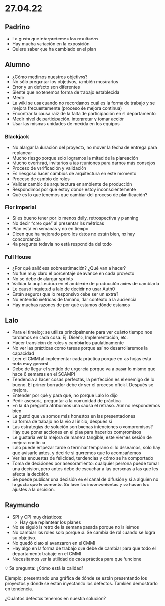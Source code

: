# 27.04.22

## Padrino

- Le gusta que interpretemos los resultados
- Hay mucha variación en la exposición
- Quiere saber que ha cambiado en el plan

## Alumno

- ¿Cómo medimos nuestros objetivos?
- No sólo preguntar los objetivos, también mostrarlos
- Error y un defecto son diferentes
- Siente que no tenemos forma de trabajo establecida
- Medir
- La wiki se usa cuando no recordamos cuál es la forma de trabajo y se mejora frecuentemente (proceso de mejora continua)
- Encontrar la causa raíz de la falta de participación en el departamento
- Medir nivel de participación, interpretar y tomar acción
- Usar las mismas unidades de medida en los equipos

### Blackjack

- No alargar la duración del proyecto, no mover la fecha de entrega para replanear
- Mucho riesgo porque solo logramos la mitad de la planeación
- Mucho overhead, invitarlos a las reuniones para darnos más consejos
- Proceso de verificación y validación
- Es riesgoso hacer cambios de arquitectura en este momento
- Proceso de cambio de roles
- Validar cambio de arquitectura en ambiente de producción
- Respondimos por qué estoy donde estoy inconscientemente
- Qué es lo que tenemos que cambiar del proceso de planificación?

### Flor imperial

- Sí es bueno tener por lo menos daily, retrospectiva y planning
- No decir “creo que” al presentar las métricas
- Plan está en semanas y no en tiempo
- Dicen que ha mejorado pero los datos no están bien, no hay concordancia
- 4a pregunta todavía no está respondida del todo

### Full House

- ¿Por qué salió esa sobreestimación? ¿Qué van a hacer?
- No fue muy claro el porcentaje de avance en cada proyecto
- No se debe de alargar sprints
- Validar la arquitectura en el ambiente de producción antes de cambiarla
- Le causó inquietud a lalo de decidir no usar Auth0
- Están seguros que lo responsivo debe ser un extra?
- No entendió métricas de tamaño, dar contexto a la audiencia
- Hay muchas razones de por qué estamos dónde estamos

## Lalo

- Para el timelog: se utiliza principalmente para ver cuánto tiempo nos tardamos en cada cosa. Ej. Diseño, Implementación, etc.
- Hacer transición de roles y cambiarlos paulatinamente.
- No ver las prácticas como tareas porque así no desarrollaremos la capacidad
- Leer el CMMI al implementar cada práctica porque en las hojas está todo muy general
- Debe de llegar el sentido de urgencia porque va a pasar lo mismo que hace 6 semanas en el SCAMPI
- Tendencia a hacer cosas perfectas, la perfección es el enemigo de lo bueno. El primer borrador debe de ser el proceso oficial. Después se mejora.
- Entender por qué y para qué, no porque Lalo lo dijo
- Pedir asesoría, preguntar a la comunidad de práctica
- En la 4a pregunta atribuimos una causa el retraso. Aún no respondemos bien
- Le gustó que ya somos más honestos en las presentaciones
- La forma de trabajo no la vio al inicio, después si
- Las estrategias de solución son buenas intenciones o compromisos? Hay que poner acciones en el plan para hacerlos compromisos
- Le gustaría ver la mejora de manera tangible, este viernes sesión de mejora continua
- Lalo puede empezar tarde o terminar temprano si lo deseamos, solo hay que avisarle antes, y decirle si queremos que lo acompañemos
- Ver las encuestas de felicidad, tendencias y cómo se ha comportado
- Toma de decisiones por asesoramiento: cualquier persona puede tomar una decision, pero antes debe de escuchar a las personas a las que les afecta la decisión.
- Se puede publicar una decisión en el canal de difusión y si a alguien no le gusta que lo comente. Se leen los inconvenientes y se hacen los ajustes a la decisión.

## Raymundo

- SPI y CPI muy drásticos:
    - Hay que replantear los planes
- No se siguió la retro de la semana pasada porque no la leímos
- No cambiar los roles solo porque sí. Se cambia de rol cuando se logra su objetivo.
- No quedó claro si avanzaron en el CMMI
- Hay algo en la forma de trabajo que debe de cambiar para que todo el departamento trabaje en el CMMI
- Necesitamos ver la utilidad de cada práctica para que funcione

<aside>
💡 5a pregunta: ¿Cómo está la calidad?

</aside>

Ejemplo: presentando una gráfica de dónde se están presentando los proyectos y dónde se están inyectando los defectos. También demostrarlo en tendencia.

¿Cuántos defectos tenemos en nuestra solución?